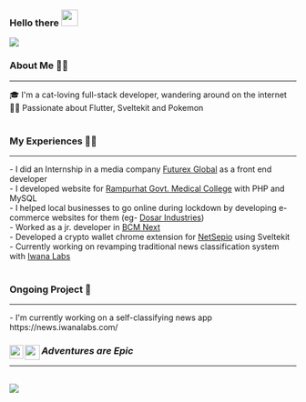 ### Hello there <img src="https://github.com/TheDudeThatCode/TheDudeThatCode/blob/master/Assets/Hi.gif" width="29px">
<img src="https://i.pinimg.com/originals/bf/cf/48/bfcf48d206e2d19c27705b476a8bfa04.gif" />

### About Me 🧘‍♂️
<hr/>
🎓 I'm a cat-loving full-stack developer, wandering around on the internet
<br>
👨‍💻 Passionate about Flutter, Sveltekit and Pokemon
<br>
<br>

### My Experiences 👷‍♂
<hr>
- I did an Internship in a media company <a href="https://www.linkedin.com/company/futurex-global/mycompany/">Futurex Global</a> as a front end developer <br> 
- I developed website for <a href="http://www.rampurhatgmch.edu.in/">Rampurhat Govt. Medical College</a> with PHP and MySQL  <br>
- I helped local businesses to go online during lockdown by developing e-commerce websites for them (eg- <a href="https://dosarindustries.com/">Dosar Industries</a>)   <br>
- Worked as a jr. developer in <a href="https://www.bcmnext.com/">BCM Next</a> <br>
- Developed a crypto wallet chrome extension for <a href="https://netsepio.com/">NetSepio</a> using Sveltekit <br>
- Currently working on revamping traditional news classification system with <a href="https://github.com/iwanalabs/">Iwana Labs</a>
<br><br>

### Ongoing Project 🚧
<hr>
- I'm currently working on a self-classifying news app https://news.iwanalabs.com/

<br>

### <em>Adventures are Epic</em> <a href="https://www.linkedin.com/in/iswarmondal/"><img align="left" width="24px" src="https://cdn-icons-png.flaticon.com/512/174/174857.png"  /></a><a href="https://twitter.com/developeriswar"><img align="left" width="26px" src="https://cdn-icons-png.flaticon.com/512/174/174876.png" /></a>
<hr>
<br>
<img src="https://github.com/iswarmondal/iswarmondal/assets/73457704/2d4f826e-1177-4ae1-9e46-16dfd519a259" />
